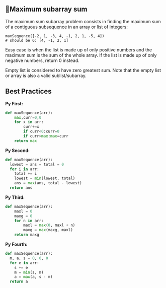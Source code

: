 ## 🍕Maximum subarray sum

The maximum sum subarray problem consists in finding the maximum sum of a contiguous subsequence in an array or list of integers:
~~~
maxSequence([-2, 1, -3, 4, -1, 2, 1, -5, 4])
# should be 6: [4, -1, 2, 1]
~~~
Easy case is when the list is made up of only positive numbers and the maximum sum is the sum of the whole array. If the list is made up of only negative numbers, return 0 instead.

Empty list is considered to have zero greatest sum. Note that the empty list or array is also a valid sublist/subarray.

## Best Practices

**Py First:**
~~~py
def maxSequence(arr):
    max,curr=0,0
    for x in arr:
        curr+=x
        if curr<0:curr=0
        if curr>max:max=curr
    return max
~~~

**Py Second:**
~~~py
def maxSequence(arr):
  lowest = ans = total = 0
  for i in arr:
    total += i
    lowest = min(lowest, total)
    ans = max(ans, total - lowest)
  return ans

~~~

**Py Third:**
~~~py
def maxSequence(arr):
    maxl = 0
    maxg = 0
    for n in arr:
        maxl = max(0, maxl + n)
        maxg = max(maxg, maxl)
    return maxg
~~~

**Py Fourth:**
~~~py
def maxSequence(arr):
  m, a, s = 0, 0, 0
  for e in arr:
    s += e
    m = min(s, m)
    a = max(a, s - m)
  return a
~~~